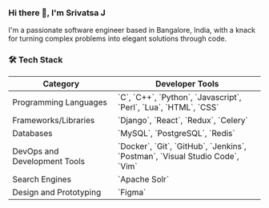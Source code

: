 ### Hi there 👋, I'm Srivatsa J

I'm a passionate software engineer based in Bangalore, India, with a knack for turning complex problems into elegant solutions through code.

### 🛠️ Tech Stack
<table>
    <thead>
        <tr>
            <th>Category</th>
            <th>Developer Tools</th>
        </tr>
    </thead>
    <tbody>
        <tr>
            <td>Programming Languages</td>
            <td>`C`, `C++`, `Python`, `Javascript`, `Perl`, `Lua`, `HTML`, `CSS`</td>
        </tr>
        <tr>
            <td>Frameworks/Libraries</td>
            <td>`Django`, `React`, `Redux`, `Celery`</td>
        </tr>
            <td>Databases</td>
            <td>`MySQL`, `PostgreSQL`, `Redis`</td>
        </tr>
        <tr>
            <td>DevOps and Development Tools</td>
            <td>`Docker`, `Git`, `GitHub`, `Jenkins`, `Postman`, `Visual Studio Code`, `Vim`</td>
        </tr>
         </tr>
            <td>Search Engines</td>
            <td>`Apache Solr`</td>
        </tr>
        </tr>
            <td>Design and Prototyping</td>
            <td>`Figma`</td>
        </tr>
    </tbody>
</table>